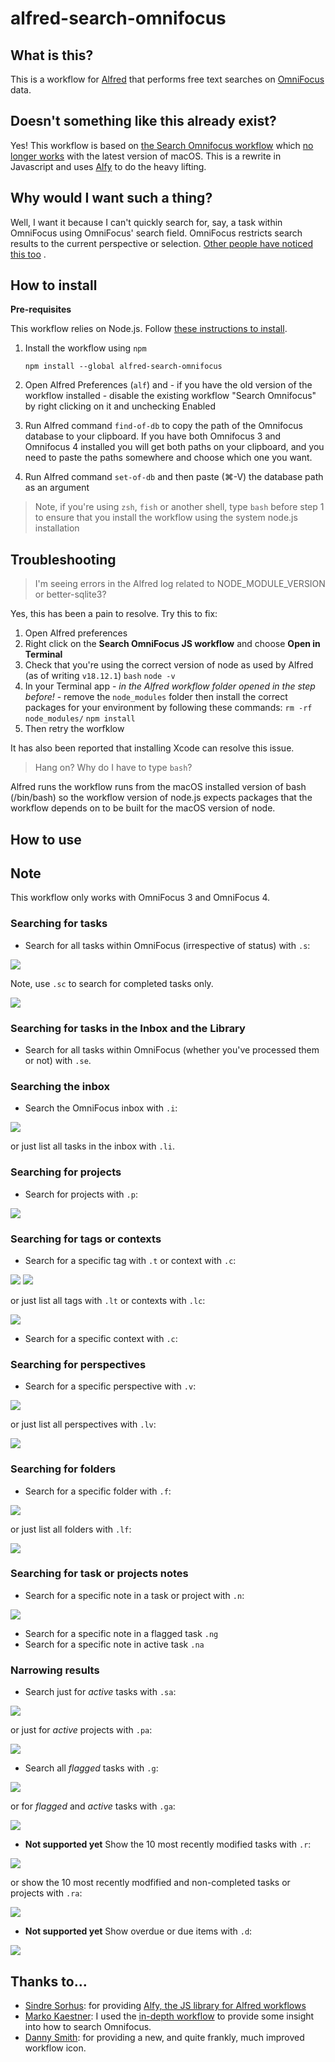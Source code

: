 # alfred-search-omnifocus

## What is this?

This is a workflow for [Alfred](http://www.alfredapp.com/) that performs free text searches
on [OmniFocus](http://www.omnigroup.com/omnifocus) data.

## Doesn't something like this already exist?

Yes! This workflow is based on [the Search Omnifocus workflow](https://github.com/rhydlewis/search-omnifocus)
which [no longer works](https://www.alfredapp.com/help/kb/python-2-monterey/) with the latest version of macOS. This is
a rewrite in Javascript and uses [Alfy](https://github.com/sindresorhus/alfy) to do the heavy lifting.

## Why would I want such a thing?

Well, I want it because I can't quickly search for, say, a task within OmniFocus using OmniFocus' search field.
OmniFocus restricts search results to the current perspective or
selection. [Other people have noticed this too](https://discourse.omnigroup.com/t/how-to-search-all-content-a-via-changed-perspective/366)
.

## How to install

**Pre-requisites**

This workflow relies on Node.js.
Follow [these instructions to install](https://treehouse.github.io/installation-guides/mac/node-mac.html).

1. Install the workflow using `npm`

    `npm install --global alfred-search-omnifocus`

2. Open Alfred Preferences (`alf`) and - if you have the old version of the workflow installed - disable the existing
   workflow "Search Omnifocus" by right clicking on it and unchecking Enabled
3. Run Alfred command `find-of-db` to copy the path of the Omnifocus database to your clipboard. If you have both Omnifocus 3 and Omnifocus 4 installed you will get both paths on your clipboard, and you need to paste the paths somewhere and choose which one you want.
4. Run Alfred command `set-of-db` and then paste (⌘-V) the database path as an argument

> Note, if you're using `zsh`, `fish` or another shell, type `bash` before step 1 to ensure that you install the workflow using the system node.js installation

## Troubleshooting

> I'm seeing errors in the Alfred log related to NODE_MODULE_VERSION or better-sqlite3?

Yes, this has been a pain to resolve. Try this to fix:

1. Open Alfred preferences
2. Right click on the **Search OmniFocus JS workflow** and choose **Open in Terminal**
3. Check that you're using the correct version of node as used by Alfred (as of writing `v18.12.1`)
    `bash`
    `node -v`
4. In your Terminal app - _in the Alfred workflow folder opened in the step before!_ - remove the `node_modules` folder then install the correct packages for your environment by following these commands:
    `rm -rf node_modules/`
    `npm install`
4. Then retry the worfklow

It has also been reported that installing Xcode can resolve this issue.


> Hang on? Why do I have to type `bash`?

Alfred runs the workflow runs from the macOS installed version of bash (/bin/bash) so the workflow version of node.js expects packages that the workflow depends on to be built for the macOS version of node.

## How to use

## Note

This workflow only works with OmniFocus 3 and OmniFocus 4.

### Searching for tasks

* Search for all tasks within OmniFocus (irrespective of status) with `.s`:

![](./images/search-for-tasks.png)

Note, use `.sc` to search for completed tasks only.

![](./images/search-for-completed-tasks.png)

### Searching for tasks in the Inbox and the Library

* Search for all tasks within OmniFocus (whether you've processed them or not) with `.se`.

### Searching the inbox

* Search the OmniFocus inbox with `.i`:

![](./images/search-inbox.png)

or just list all tasks in the inbox with `.li`.

### Searching for projects

* Search for projects with `.p`:

![](./images/search-for-project.png)

### Searching for tags or contexts

* Search for a specific tag with `.t` or context with `.c`:

![](./images/search-for-tag.png)
![](./images/search-for-context.png)

or just list all tags with `.lt` or contexts with `.lc`:

![](./images/list-tags.png)

* Search for a specific context with `.c`:

### Searching for perspectives

* Search for a specific perspective with `.v`:

![](./images/search-for-perspectives.png)

or just list all perspectives with `.lv`:

![](./images/list-perspectives.png)

### Searching for folders

* Search for a specific folder with `.f`:

![](./images/search-for-folders.png)

or just list all folders with `.lf`:

![](./images/list-folders.png)

### Searching for task or projects notes

* Search for a specific note in a task or project with `.n`:

![](./images/search-note.png)

* Search for a specific note in a flagged task `.ng`
* Search for a specific note in active task `.na`

### Narrowing results

* Search just for *active* tasks with `.sa`:

![](./images/search-for-active-tasks.png)

or just for *active* projects with `.pa`:

![](./images/search-for-active-projects.png)

* Search all *flagged* tasks with `.g`:

![](./images/search-for-flagged-tasks.png)

or for *flagged* and *active* tasks with `.ga`:

![](./images/search-for-flagged-active-tasks.png)

* **Not supported yet** Show the 10 most recently modified tasks with `.r`:

![](./images/show-recent-tasks.png)

or show the 10 most recently modfified and non-completed tasks or projects with `.ra`:

![](./images/show-recent-active-tasks.png)

* **Not supported yet** Show overdue or due items with `.d`:

![](./images/overdue-tasks.png)

## Thanks to...

* [Sindre Sorhus](https://github.com/sindresorhus): for
  providing [Alfy, the JS library for Alfred workflows](https://github.com/sindresorhus/alfy)
* [Marko Kaestner](https://github.com/markokaestner): I used
  the [in-depth workflow](https://github.com/markokaestner/of-task-actions) to provide some insight into how to search
  Omnifocus.
* [Danny Smith](https://github.com/dannysmith): for providing a new, and quite frankly, much improved workflow icon.

